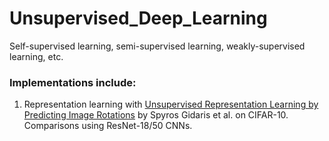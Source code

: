 # Unsupervised_Deep_Learning
Self-supervised learning, semi-supervised learning, weakly-supervised learning, etc.


### Implementations include:

1. Representation learning with [Unsupervised Representation Learning by Predicting Image Rotations](https://arxiv.org/abs/1803.07728) by Spyros Gidaris et al. on CIFAR-10. Comparisons using ResNet-18/50 CNNs.
